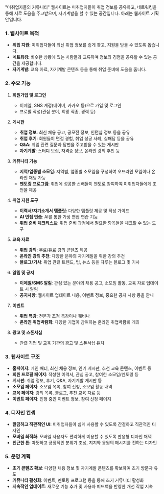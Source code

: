 "미취업자들의 커뮤니티" 웹사이트는 미취업자들이 취업 정보를 공유하고, 네트워킹을 통해 서로 도움을 주고받으며, 자기계발을 할 수 있는 공간입니다. 아래는 웹사이트 기획안입니다.

### 1. **웹사이트 목적**
- **취업 지원**: 미취업자들이 최신 취업 정보를 쉽게 찾고, 지원을 받을 수 있도록 돕습니다.
- **네트워킹**: 비슷한 상황에 있는 사람들과 교류하며 정보와 경험을 공유할 수 있는 공간을 제공합니다.
- **자기계발**: 교육 자료, 자기계발 콘텐츠 등을 통해 취업 준비에 도움을 줍니다.

### 2. **주요 기능**
1. **회원가입 및 로그인**
   - 이메일, SNS 계정(네이버, 카카오 등)으로 가입 및 로그인
   - 프로필 작성(관심 분야, 희망 직종, 경력 등)

2. **게시판**
   - **취업 정보**: 최신 채용 공고, 공모전 정보, 인턴십 정보 등을 공유
   - **취업 후기**: 회원들이 면접 경험, 취업 성공 사례, 실패담 등을 공유
   - **Q&A**: 취업 관련 질문과 답변을 주고받을 수 있는 게시판
   - **자기계발**: 스터디 모집, 자격증 정보, 온라인 강의 추천 등

3. **커뮤니티 기능**
   - **지역/업종별 소모임**: 지역별, 업종별 소모임을 구성하여 오프라인 모임이나 온라인 채팅 가능
   - **멘토링 프로그램**: 취업에 성공한 선배들이 멘토로 참여하여 미취업자들에게 조언을 제공

4. **취업 지원 도구**
   - **이력서/자기소개서 템플릿**: 다양한 템플릿 제공 및 작성 가이드
   - **AI 면접 연습**: AI를 통한 가상 면접 연습 기능
   - **취업 준비 체크리스트**: 취업 준비 과정에서 필요한 항목들을 체크할 수 있는 도구

5. **교육 자료**
   - **취업 강의**: 무료/유료 강의 콘텐츠 제공
   - **온라인 강의 추천**: 다양한 분야의 자기계발을 위한 강의 추천
   - **블로그/기사**: 취업 관련 트렌드, 팁, 뉴스 등을 다루는 블로그 및 기사

6. **알림 및 공지**
   - **이메일/SMS 알림**: 관심 있는 분야의 채용 공고, 소모임 활동, 교육 자료 업데이트 시 알림
   - **공지사항**: 웹사이트 업데이트 내용, 이벤트 정보, 중요한 공지 사항 등을 안내

7. **이벤트**
   - **취업 특강**: 전문가 초청 특강이나 웨비나
   - **온라인 취업박람회**: 다양한 기업이 참여하는 온라인 취업박람회 개최

8. **광고 및 스폰서십**
   - 관련 기업 및 교육 기관의 광고 및 스폰서십 유치

### 3. **웹사이트 구조**
- **홈페이지**: 메인 배너, 최신 채용 정보, 인기 게시판, 추천 교육 콘텐츠, 이벤트 등
- **회원 프로필 페이지**: 작성한 이력서, 관심 공고, 참여한 소모임/멘토링 등
- **게시판**: 취업 정보, 후기, Q&A, 자기계발 게시판 등
- **소모임 페이지**: 소모임 목록, 참여 신청, 소모임 활동 내역
- **교육 페이지**: 강의 목록, 블로그, 추천 교육 자료 등
- **이벤트 페이지**: 진행 중인 이벤트 정보, 참여 신청 페이지

### 4. **디자인 컨셉**
- **깔끔하고 직관적인 UI**: 미취업자들이 쉽게 사용할 수 있도록 간결하고 직관적인 디자인
- **모바일 최적화**: 모바일 사용자도 편리하게 이용할 수 있도록 반응형 디자인 채택
- **친근한 톤**: 따뜻하고 긍정적인 분위기 조성, 지지와 응원의 메시지를 전하는 디자인

### 5. **운영 계획**
- **초기 콘텐츠 확보**: 다양한 채용 정보 및 자기계발 콘텐츠를 확보하여 초기 방문자 유도
- **커뮤니티 활성화**: 이벤트, 멘토링 프로그램 등을 통해 초기 커뮤니티 활성화
- **지속적인 업데이트**: 새로운 기능 추가 및 사용자 피드백을 반영한 개선 작업 지속
